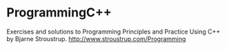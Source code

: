 # ProgrammingC++ 

Exercises and solutions to Programming Principles and Practice Using C++ by Bjarne Stroustrup.
http://www.stroustrup.com/Programming
